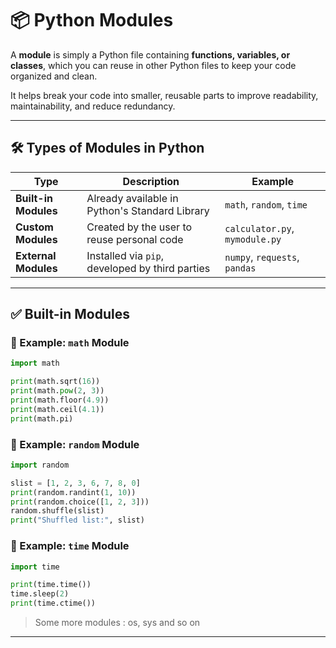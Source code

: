 # 📦 Python Modules

A **module** is simply a Python file containing **functions, variables, or classes**, which you can reuse in other Python files to keep your code organized and clean.

It helps break your code into smaller, reusable parts to improve readability, maintainability, and reduce redundancy.

---

## 🛠️ Types of Modules in Python

| Type               | Description                                        | Example                   |
|--------------------|----------------------------------------------------|---------------------------|
| **Built-in Modules** | Already available in Python's Standard Library    | `math`, `random`, `time`  |
| **Custom Modules**   | Created by the user to reuse personal code       | `calculator.py`, `mymodule.py` |
| **External Modules** | Installed via `pip`, developed by third parties | `numpy`, `requests`, `pandas` |

---

## ✅ Built-in Modules

### 🔹 Example: `math` Module
```python
import math

print(math.sqrt(16))
print(math.pow(2, 3))
print(math.floor(4.9))
print(math.ceil(4.1))
print(math.pi)
```

### 🔹 Example: `random` Module
```python
import random

slist = [1, 2, 3, 6, 7, 8, 0]
print(random.randint(1, 10))
print(random.choice([1, 2, 3]))
random.shuffle(slist)
print("Shuffled list:", slist)
```

### 🔹 Example: `time` Module
```python
import time

print(time.time())
time.sleep(2)
print(time.ctime())
```

> Some more modules : os, sys and so on

---

